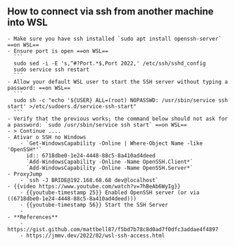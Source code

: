## How to connect via ssh from another machine into WSL
	- Make sure you have ssh installed `sudo apt install openssh-server` ==on WSL==
	- Ensure port is open ==on WSL==
	  ```
	  sudo sed -i -E 's,^#?Port.*$,Port 2022,' /etc/ssh/sshd_config
	  sudo service ssh restart
	  ```
	- Allow your default WSL user to start the SSH server without typing a password: ==on WSL==
	  ```
	  sudo sh -c "echo '${USER} ALL=(root) NOPASSWD: /usr/sbin/service ssh start' >/etc/sudoers.d/service-ssh-start"
	  ```
	- Verify that the previous works; the command below should not ask for a password: `sudo /usr/sbin/service ssh start` ==on WSL==
	- > Continue ....
	- Ativar o SSH no Windows
		- `Get-WindowsCapability -Online | Where-Object Name -like 'OpenSSH*'`
		  id:: 6718dbe0-1e24-4448-88c5-8a410ad4deed
		  `Add-WindowsCapability -Online -Name OpenSSH.Client*`
		  `Add-WindowsCapability -Online -Name OpenSSH.Server*`
	- ProxyJump
		- `ssh -J BRIDE@192.168.68.68 dev@localhost`
	- {{video https://www.youtube.com/watch?v=7hBeAb6WyIg}}
		- {{youtube-timestamp 25}} Enabled OpenSSH server (or via ((6718dbe0-1e24-4448-88c5-8a410ad4deed)))
		- {{youtube-timestamp 56}} Start the SSH Server
		-
	- **References**
		- https://gist.github.com/mattbell87/f5bd7b78c8d0ad7f0dfc3addae4f4897
		- https://jmmv.dev/2022/02/wsl-ssh-access.html